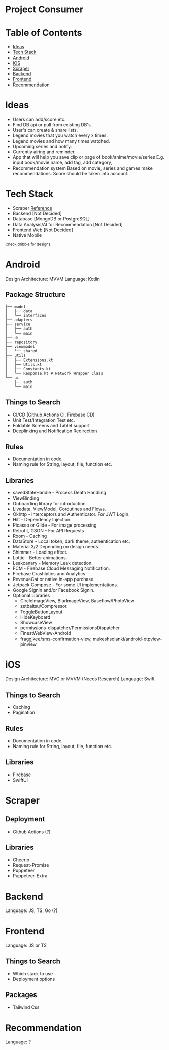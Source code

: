 # Project Consumer

# Table of Contents
- [Ideas](#Ideas)
- [Tech Stack](#Tech-Stack)
- [Android](#Android)
- [iOS](#iOS)
- [Scraper](#Scraper)
- [Backend](#Backend)
- [Frontend](#Frontend)
- [Recommendation](#Recommendation)

# Ideas
- Users can add/score etc.
- Find DB api or pull from existing DB's.
- User's can create & share lists.
- Legend movies that you watch every x times.
- Legend movies and how many times watched.
- Upcoming series and notify.
- Currently airing and reminder.
- App that will help you save clip or page of book/anime/movie/series
  E.g. input book/movie name, add tag, add category, 
- Recommendation system
  Based on movie, series and games make recommendations. Score should be taken into account.

# Tech Stack
- Scraper [Reference](https://github.com/MrNtlu/Asset-Scraper)
- Backend [Not Decided]
- Database [MongoDB or PostgreSQL]
- Data Analysis/AI for Recommendation [Not Decided]
- Frontend Web [Not Decided]
- Native Mobile

<sub>Check dribble for designs.</sup>

# Android

Design Architecture: MVVM
Language: Kotlin
## Package Structure
```
├── model
│   ├── data
│   └── interfaces
├── adapters
├── service
│   ├── auth
│   └── main
├── di
├── repository
├── viewmodel
│   └── shared
├── utils
│   ├── Extensions.kt
│   ├── Utils.kt
│   ├── Constants.kt
│   └── Response.kt # Network Wrapper Class
└── ui
    ├── auth
    └── main
```

## Things to Search
- CI/CD (Github Actions CI, Firebase CD)
- Unit Test/Integration Test etc.
- Foldable Screens and Tablet support
- Deeplinking and Notification Redirection

## Rules
- Documentation in code.
- Naming rule for String, layout, file, function etc.

## Libraries
- savedStateHandle - Process Death Handling
- ViewBinding
- Onboarding library for introduction.
- Livedata, ViewModel, Coroutines and Flows.
- Okhttp - Interceptors and Authenticator. For JWT Login.
- Hilt - Dependency Injection
- Picasso or Glide - For image processing
- Retrofit, GSON - For API Requests
- Room - Caching
- DataStore - Local token, dark theme, authentication etc.
- Material 3/2 Depending on design needs.
- Shimmer - Loading effect.
- Lottie - Better animations.
- Leakcanary - Memory Leak detection.
- FCM - Firebase Cloud Messaging Notification.
- Firebase Crashlytics and Analytics
- RevenueCat or native in-app purchase.
- Jetpack Compose - For some UI implementations.
- Google Signin and/or Facebook Signin.
- Optional Libraries
    - CircleImageView, BlurImageView, Baseflow/PhotoView
    - zetbaitsu/Compressor.
    - ToggleButtonLayout
    - HideKeyboard
    - ShowcaseView
    - permissions-dispatcher/PermissionsDispatcher
    - FinestWebView-Android
    - fraggjkee/sms-confirmation-view, mukeshsolanki/android-otpview-pinview

# iOS

Design Architecture: MVC or MVVM (Needs Research)
Language: Swift

## Things to Search
- Caching
- Pagination

## Rules
- Documentation in code.
- Naming rule for String, layout, file, function etc.

## Libraries
- Firebase
- SwiftUI

# Scraper

## Deployment
- Github Actions (?)

## Libraries
- Cheerio
- Request-Promise
- Puppeteer
- Puppeteer-Extra 

# Backend

Language: JS, TS, Go (?)

# Frontend

Language: JS or TS

## Things to Search
- Which stack to use
- Deployment options

## Packages
- Tailwind Css

# Recommendation

Language: ?


